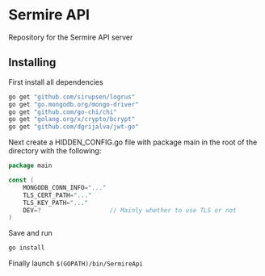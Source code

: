 # Sermire API
Repository for the Sermire API server

## Installing
First install all dependencies
```bash
go get "github.com/sirupsen/logrus"
go get "go.mongodb.org/mongo-driver"
go get "github.com/go-chi/chi"
go get "golang.org/x/crypto/bcrypt"
go get "github.com/dgrijalva/jwt-go"
```

Next create a HIDDEN_CONFIG.go file with package main in the root of the directory with the following:
```go
package main

const (
	MONGODB_CONN_INFO="..."
	TLS_CERT_PATH="..."
	TLS_KEY_PATH="..."
	DEV=?					// Mainly whether to use TLS or not
)
```
Save and run
```bash
go install
```
Finally launch ```$(GOPATH)/bin/SermireApi```